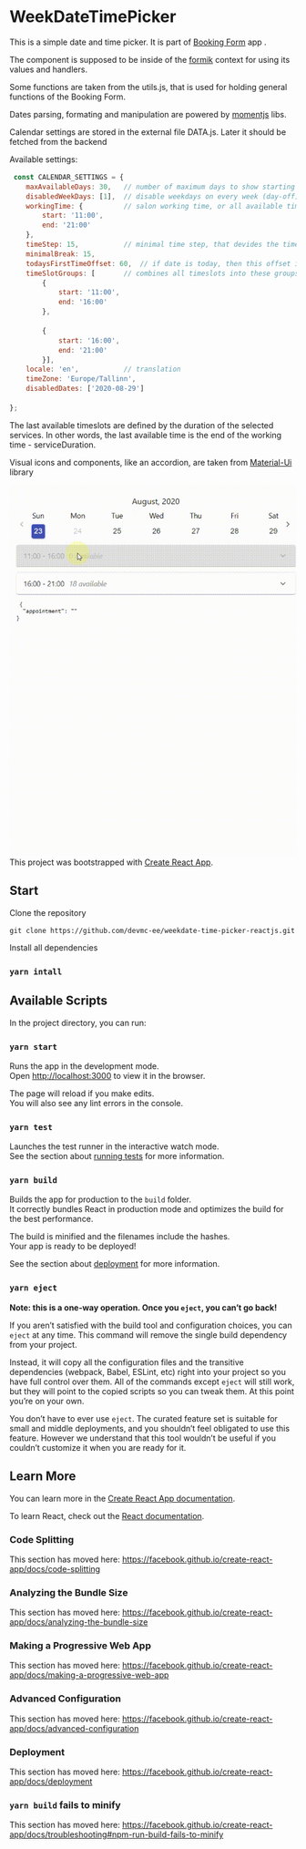 
# WeekDateTimePicker
This is a simple date and time picker. It is part of [Booking Form](https://github.com/devmc-ee/devmcee-booking) app
.  
 
The component is supposed to be inside of the [formik](https://formik.org/docs/overview) context for using its values 
and handlers.

Some functions are taken from the utils.js, that is used for holding general functions of the Booking Form.

Dates parsing,  formating and manipulation are powered by [momentjs](https://momentjs.com/) libs.

Calendar settings are stored in the external file DATA.js. Later it should be fetched from the backend

Available settings:
```javascript
 const CALENDAR_SETTINGS = {
	maxAvailableDays: 30,   // number of maximum days to show starting from today
	disabledWeekDays: [1],  // disable weekdays on every week (day-off) 
	workingTime: {          // salon working time, or all available times range 
		start: '11:00',
		end: '21:00'
	},
	timeStep: 15,           // minimal time step, that devides the time range on steps (slots)
	minimalBreak: 15,
	todaysFirstTimeOffset: 60,  // if date is today, then this offset is added to the current time to show first  slot
	timeSlotGroups: [       // combines all timeslots into these groups. Used for accordion
		{
			start: '11:00',
			end: '16:00'
		},

		{
			start: '16:00',
			end: '21:00'
		}],
	locale: 'en',           // translation
	timeZone: 'Europe/Tallinn',
    disabledDates: ['2020-08-29']

};
```

The last available timeslots are defined by the duration of the selected services. In other words, the last 
available time is the end of the working time - serviceDuration. 

Visual icons and components, like an accordion, are taken from [Material-Ui](https://material-ui.com/) library

![WeekDateTimePicker sample view](WeekDateTimePickerReactJs.gif "Weekdate Time Picker, Reactjs")
This project was bootstrapped with [Create React App](https://github.com/facebook/create-react-app).

## Start

Clone the repository
```
git clone https://github.com/devmc-ee/weekdate-time-picker-reactjs.git

```

Install all dependencies
### `yarn intall`

## Available Scripts

In the project directory, you can run:

### `yarn start`

Runs the app in the development mode.<br />
Open [http://localhost:3000](http://localhost:3000) to view it in the browser.

The page will reload if you make edits.<br />
You will also see any lint errors in the console.

### `yarn test`

Launches the test runner in the interactive watch mode.<br />
See the section about [running tests](https://facebook.github.io/create-react-app/docs/running-tests) for more information.

### `yarn build`

Builds the app for production to the `build` folder.<br />
It correctly bundles React in production mode and optimizes the build for the best performance.

The build is minified and the filenames include the hashes.<br />
Your app is ready to be deployed!

See the section about [deployment](https://facebook.github.io/create-react-app/docs/deployment) for more information.

### `yarn eject`

**Note: this is a one-way operation. Once you `eject`, you can’t go back!**

If you aren’t satisfied with the build tool and configuration choices, you can `eject` at any time. This command will remove the single build dependency from your project.

Instead, it will copy all the configuration files and the transitive dependencies (webpack, Babel, ESLint, etc) right into your project so you have full control over them. All of the commands except `eject` will still work, but they will point to the copied scripts so you can tweak them. At this point you’re on your own.

You don’t have to ever use `eject`. The curated feature set is suitable for small and middle deployments, and you shouldn’t feel obligated to use this feature. However we understand that this tool wouldn’t be useful if you couldn’t customize it when you are ready for it.

## Learn More

You can learn more in the [Create React App documentation](https://facebook.github.io/create-react-app/docs/getting-started).

To learn React, check out the [React documentation](https://reactjs.org/).

### Code Splitting

This section has moved here: https://facebook.github.io/create-react-app/docs/code-splitting

### Analyzing the Bundle Size

This section has moved here: https://facebook.github.io/create-react-app/docs/analyzing-the-bundle-size

### Making a Progressive Web App

This section has moved here: https://facebook.github.io/create-react-app/docs/making-a-progressive-web-app

### Advanced Configuration

This section has moved here: https://facebook.github.io/create-react-app/docs/advanced-configuration

### Deployment

This section has moved here: https://facebook.github.io/create-react-app/docs/deployment

### `yarn build` fails to minify

This section has moved here: https://facebook.github.io/create-react-app/docs/troubleshooting#npm-run-build-fails-to-minify

